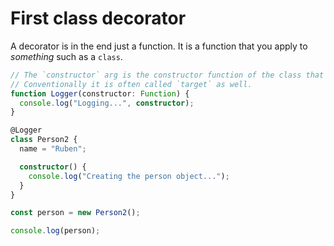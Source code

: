 # First class decorator

A decorator is in the end just a function. It is a function that you apply to _something_ such as a `class`.

```ts
// The `constructor` arg is the constructor function of the class that the decorator applies to.
// Conventionally it is often called `target` as well.
function Logger(constructor: Function) {
  console.log("Logging...", constructor);
}

@Logger
class Person2 {
  name = "Ruben";

  constructor() {
    console.log("Creating the person object...");
  }
}

const person = new Person2();

console.log(person);
```
